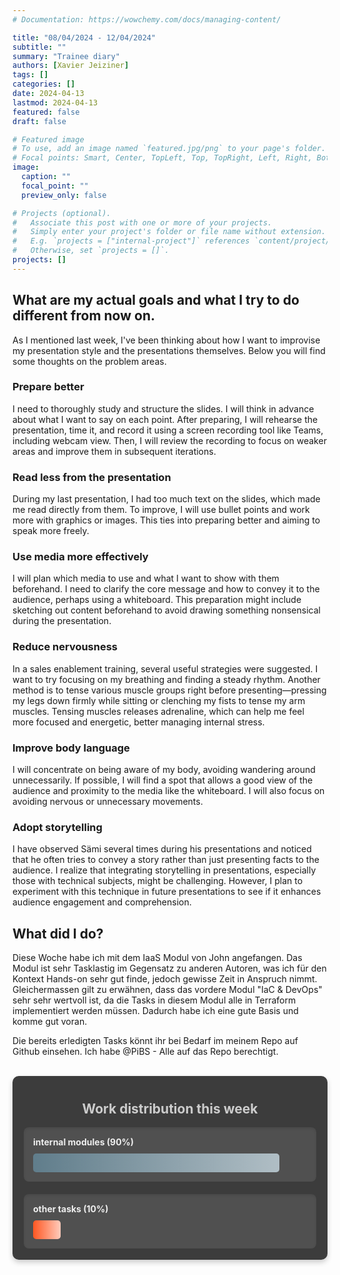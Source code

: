 ```yaml
---
# Documentation: https://wowchemy.com/docs/managing-content/

title: "08/04/2024 - 12/04/2024"
subtitle: ""
summary: "Trainee diary"
authors: [Xavier Jeiziner]
tags: []
categories: []
date: 2024-04-13
lastmod: 2024-04-13
featured: false
draft: false

# Featured image
# To use, add an image named `featured.jpg/png` to your page's folder.
# Focal points: Smart, Center, TopLeft, Top, TopRight, Left, Right, BottomLeft, Bottom, BottomRight.
image:
  caption: ""
  focal_point: ""
  preview_only: false

# Projects (optional).
#   Associate this post with one or more of your projects.
#   Simply enter your project's folder or file name without extension.
#   E.g. `projects = ["internal-project"]` references `content/project/deep-learning/index.md`.
#   Otherwise, set `projects = []`.
projects: []
---
```


## What are my actual goals and what I try to do different from now on.

As I mentioned last week, I've been thinking about how I want to improvise my presentation style and the presentations themselves. Below you will find some thoughts on the problem areas.

### Prepare better

I need to thoroughly study and structure the slides. I will think in advance about what I want to say on each point. After preparing, I will rehearse the presentation, time it, and record it using a screen recording tool like Teams, including webcam view. Then, I will review the recording to focus on weaker areas and improve them in subsequent iterations.

### Read less from the presentation

During my last presentation, I had too much text on the slides, which made me read directly from them. To improve, I will use bullet points and work more with graphics or images. This ties into preparing better and aiming to speak more freely.

### Use media more effectively

I will plan which media to use and what I want to show with them beforehand. I need to clarify the core message and how to convey it to the audience, perhaps using a whiteboard. This preparation might include sketching out content beforehand to avoid drawing something nonsensical during the presentation.

### Reduce nervousness

In a sales enablement training, several useful strategies were suggested. I want to try focusing on my breathing and finding a steady rhythm. Another method is to tense various muscle groups right before presenting—pressing my legs down firmly while sitting or clenching my fists to tense my arm muscles. Tensing muscles releases adrenaline, which can help me feel more focused and energetic, better managing internal stress.

### Improve body language

I will concentrate on being aware of my body, avoiding wandering around unnecessarily. If possible, I will find a spot that allows a good view of the audience and proximity to the media like the whiteboard. I will also focus on avoiding nervous or unnecessary movements.

### Adopt storytelling

I have observed Sämi several times during his presentations and noticed that he often tries to convey a story rather than just presenting facts to the audience. I realize that integrating storytelling in presentations, especially those with technical subjects, might be challenging. However, I plan to experiment with this technique in future presentations to see if it enhances audience engagement and comprehension.

## What did I do?

Diese Woche habe ich mit dem IaaS Modul von John angefangen. Das Modul ist sehr Tasklastig im Gegensatz zu anderen Autoren, was ich für den Kontext Hands-on sehr gut finde, jedoch gewisse Zeit in Anspruch nimmt. Gleichermassen gilt zu erwähnen, dass das vordere Modul "IaC & DevOps" sehr sehr wertvoll ist, da die Tasks in diesem Modul alle in Terraform implementiert werden müssen. Dadurch habe ich eine gute Basis und komme gut voran.

Die bereits erledigten Tasks könnt ihr bei Bedarf im meinem Repo auf Github einsehen. Ich habe @PiBS - Alle auf das Repo berechtigt.

<br>
<div style="padding: 18px; padding-top: 10px; color: #eee; background-color: #3c3c3c; border-radius: 10px; box-shadow: 0 4px 8px rgba(0,0,0,0.2);">
  <h2 style="text-align: center; color: #ccc;">Work distribution this week</h2>
  <div style="background-color: #505050; padding: 15px; margin-bottom: 20px; border-radius: 8px; color: #eee; box-shadow: inset 0 2px 4px rgba(0,0,0,0.1);">
    <strong>internal modules (90%)</strong>
    <div style="width: 90%; height: 30px; background: linear-gradient(to right, #607D8B 0%, #B0BEC5 100%); border-radius: 5px; margin-top: 10px;"></div>
  </div>
  <div style="background-color: #505050; padding: 15px; border-radius: 8px; color: #eee; box-shadow: inset 0 2px 4px rgba(0,0,0,0.1);">
    <strong>other tasks (10%)</strong>
    <div style="width: 10%; height: 30px; background: linear-gradient(to right, #FF5722 0%, #FFCCBC 100%); border-radius: 5px; margin-top: 10px;"></div>
  </div>
</div>
